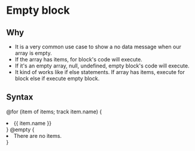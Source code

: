 # Empty block

## Why

- It is a very common use case to show a no data message when our array is empty.
- If the array has items, for block's code will execute.
- If it's an empty array, null, undefined, empty block's code will execute.
- It kind of works like if else statements. If array has items, execute for block else if execute empty block.

## Syntax

@for (item of items; track item.name) {  
  <li> {{ item.name }}</li>  
} @empty {  
  <li> There are no items.</li>  
}
